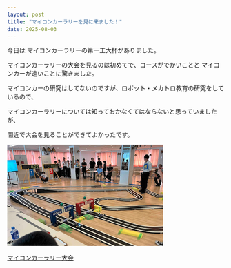 ```yaml
---
layout: post
title: "マイコンカーラリーを見に来ました！"
date: 2025-08-03
---
```


<style>
.post-header h1 {
  color: green;
}
</style>

今日は マイコンカーラリーの第一工大杯がありました。

マイコンカーラリーの大会を見るのは初めてで、コースがでかいことと
マイコンカーが速いことに驚きました。

マイコンカーの研究はしてないのですが、ロボット・メカトロ教育の研究をしているので、

マイコンカーラリーについては知っておかなくてはならないと思っていましたが、

間近で大会を見ることができてよかったです。

![マイコンカー](/assets/images/micom.png)

[マイコンカーラリー大会](https://kagoshima.daiichi-koudai.ac.jp/topics/20250603-tm-oshirase/)
